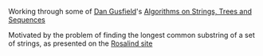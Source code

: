 Working through some of [Dan Gusfield](http://csiflabs.cs.ucdavis.edu/~gusfield/)'s 
[Algorithms on Strings, Trees and Sequences](http://www.amazon.com/Algorithms-Strings-Trees-Sequences-Computational/dp/0521585198)

Motivated by the problem of finding the longest common substring of a set of strings, as presented on 
the [Rosalind site](http://rosalind.info/problems/lcsm/) 